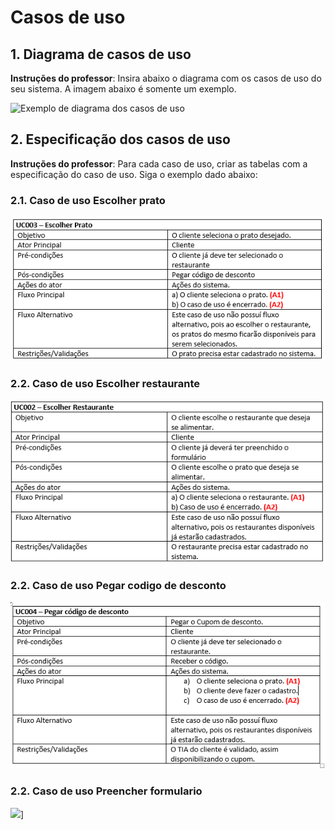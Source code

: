 # Casos de uso

## 1. Diagrama de casos de uso

**Instruções do professor**: Insira abaixo o diagrama com os casos de uso do seu sistema. A imagem abaixo é somente um exemplo.

![Exemplo de diagrama dos casos de uso](exemplo-casos-uso.png)

## 2. Especificação dos casos de uso

**Instruções do professor**: Para cada caso de uso, criar as tabelas com a especificação do caso de uso. Siga o exemplo dado abaixo:

### 2.1. Caso de uso **Escolher prato**
![](EscolherPrato.png)
### 2.2. Caso de uso **Escolher restaurante**
![](EscolherRestaurante.png)
### 2.2. Caso de uso **Pegar codigo de desconto**
![](PegarCodigoDeDesconto.png)
### 2.2. Caso de uso **Preencher formulario**
![](PreencherFormulario.pmn)]
